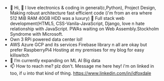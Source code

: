 - 👋 Hi, 💞️ I love electronics & coding in general(c,Python), Project Design, Making robust architecture fast efficient code (i'm from an era where 512 MiB RAM 40GB HDD was a luxury) 👀 Full stack web development(HTML5, CSS-Vanila-JavaScript, Django, love n hate  relationship with JavaScript. PWAs waiting on Web Assembly.Stockholm Syndrome with Microsoft.
- Own 3 RPi powered data center lol!
-  AWS Azure GCP and its services Firebase library n all are okay but prefer RaspberryPi4 Hosting at my premises for my blog for easy killswitch
- 🌱 I’m currently expanding on ML AI Big data
- 📫 How to reach me? plz don't.
Message me  here
hey! i'm on linked in too, if u into that kind of thing.
https://www.linkedin.com/in/idfoxdale
